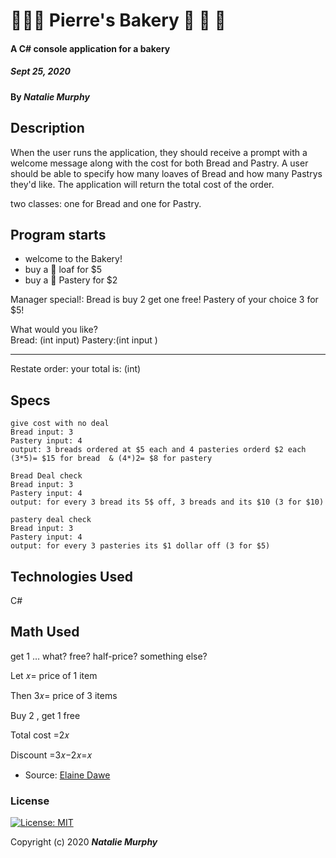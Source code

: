 # 🧑🏼‍🍳 Pierre's Bakery 🥖 🥐 🍰

#### A C# console application for a bakery

##### Sept 25, 2020

#### By _**Natalie Murphy**_

## Description

When the user runs the application, they should receive a prompt with a welcome message along with the cost for both Bread and Pastry.
A user should be able to specify how many loaves of Bread and how many Pastrys they'd like.
The application will return the total cost of the order.

two classes: one for Bread and one for Pastry.

## Program starts

- welcome to the Bakery!
- buy a 🥖 loaf for \$5
- buy a 🍰 Pastery for \$2

Manager special!:
Bread is buy 2 get one free!
Pastery of your choice 3 for \$5!

What would you like?  
Bread: (int input)
Pastery:(int input )

---

Restate order:
your total is: (int)

## Specs

```
give cost with no deal
Bread input: 3
Pastery input: 4
output: 3 breads ordered at $5 each and 4 pasteries orderd $2 each
(3*5)= $15 for bread  & (4*)2= $8 for pastery
```

```
Bread Deal check
Bread input: 3
Pastery input: 4
output: for every 3 bread its 5$ off, 3 breads and its $10 (3 for $10)
```

```
pastery deal check
Bread input: 3
Pastery input: 4
output: for every 3 pasteries its $1 dollar off (3 for $5)
```

## Technologies Used

C#

## Math Used

get 1 … what? free? half-price? something else?

Let 𝑥= price of 1 item

Then 3𝑥= price of 3 items

Buy 2 , get 1 free

Total cost =2𝑥

Discount =3𝑥−2𝑥=𝑥

- Source: [Elaine Dawe](https://www.quora.com/profile/Elaine-Dawe)

### License

[![License: MIT](https://img.shields.io/badge/License-MIT-yellow.svg)](https://opensource.org/licenses/MIT)

Copyright (c) 2020 **_Natalie Murphy_**
